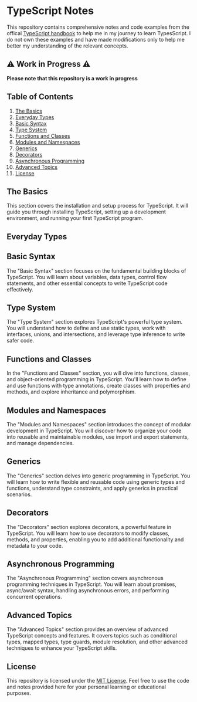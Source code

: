 # TypeScript Notes

This repository contains comprehensive notes and code examples from the offical [TypeScript handbook](https://www.typescriptlang.org/docs/handbook/intro.html) to help me in my journey to learn TypesScript. I do not own these examples and have made modifications only to help me better my understanding of the relevant concepts.

## ⚠️ Work in Progress ⚠️

**Please note that this repository is a work in progress**

## Table of Contents

1. [The Basics](#the-basics)
2. [Everyday Types](#everyday-types)
3. [Basic Syntax](#basic-syntax)
4. [Type System](#type-system)
5. [Functions and Classes](#functions-and-classes)
6. [Modules and Namespaces](#modules-and-namespaces)
7. [Generics](#generics)
8. [Decorators](#decorators)
9. [Asynchronous Programming](#asynchronous-programming)
10. [Advanced Topics](#advanced-topics)
11. [License](#license)

## The Basics

This section covers the installation and setup process for TypeScript. It will guide you through installing TypeScript, setting up a development environment, and running your first TypeScript program.

## Everyday Types

## Basic Syntax

The "Basic Syntax" section focuses on the fundamental building blocks of TypeScript. You will learn about variables, data types, control flow statements, and other essential concepts to write TypeScript code effectively.

## Type System

The "Type System" section explores TypeScript's powerful type system. You will understand how to define and use static types, work with interfaces, unions, and intersections, and leverage type inference to write safer code.

## Functions and Classes

In the "Functions and Classes" section, you will dive into functions, classes, and object-oriented programming in TypeScript. You'll learn how to define and use functions with type annotations, create classes with properties and methods, and explore inheritance and polymorphism.

## Modules and Namespaces

The "Modules and Namespaces" section introduces the concept of modular development in TypeScript. You will discover how to organize your code into reusable and maintainable modules, use import and export statements, and manage dependencies.

## Generics

The "Generics" section delves into generic programming in TypeScript. You will learn how to write flexible and reusable code using generic types and functions, understand type constraints, and apply generics in practical scenarios.

## Decorators

The "Decorators" section explores decorators, a powerful feature in TypeScript. You will learn how to use decorators to modify classes, methods, and properties, enabling you to add additional functionality and metadata to your code.

## Asynchronous Programming

The "Asynchronous Programming" section covers asynchronous programming techniques in TypeScript. You will learn about promises, async/await syntax, handling asynchronous errors, and performing concurrent operations.

## Advanced Topics

The "Advanced Topics" section provides an overview of advanced TypeScript concepts and features. It covers topics such as conditional types, mapped types, type guards, module resolution, and other advanced techniques to enhance your TypeScript skills.

## License

This repository is licensed under the [MIT License](LICENSE). Feel free to use the code and notes provided here for your personal learning or educational purposes.
